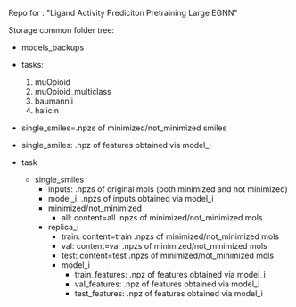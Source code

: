 Repo for : "Ligand Activity Prediciton Pretraining Large EGNN"

Storage common folder tree:

- models_backups

- tasks:
  1) muOpioid
  2) muOpioid_multiclass
  3) baumannii
  4) halicin


- single_smiles=.npzs of minimized/not_minimized smiles
- single_smiles: .npz of features obtained via model_i

- task
  - single_smiles
    - inputs: .npzs of original mols (both minimized and not minimized)
    - model_i: .npzs of inputs obtained via model_i
	- minimized/not_minimized
		- all: content=all .npzs of minimized/not_minimized mols
    - replica_i
      - train: content=train .npzs of minimized/not_minimized mols
      - val: content=val .npzs of minimized/not_minimized mols
      - test: content=test .npzs of minimized/not_minimized mols
      - model_i
        - train_features: .npz of features obtained via model_i
        - val_features: .npz of features obtained via model_i
        - test_features: .npz of features obtained via model_i




